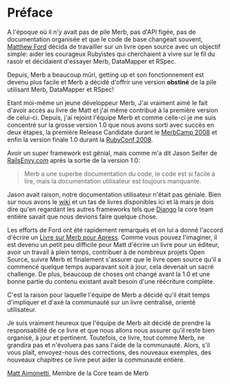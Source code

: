 # Préface

A l'époque où il n'y avait pas de pile Merb, pas d'API figée, pas de documentation organisée et que le code de base changeait souvent, [Matthew Ford](http://github.com/deimos1986) décida de travailler sur un livre open source avec un objectif simple: aider les courageux Rubyistes qui cherchaient à vivre sur le fil du rasoir et décidaient d'essayer Merb, DataMapper et RSpec.

Depuis, Merb a beaucoup mûri, getting up et son fonctionnement est devenu plus facile et Merb a décidé d'offrir une version **obstiné** de la pile utilisant Merb, DataMapper et RSpec! 

Etant moi-même un jeune développeur Merb, J'ai vraiment aimé le fait d'avoir accès au livre de Matt et j'ai même contribué à la première version de celui-ci. Depuis, j'ai rejoint l'équipe Merb et comme celle-ci je me suis concentré sur la grosse version 1.0 que nous avons sorti avec succès en deux étapes, la première Release Candidate durant le [MerbCamp 2008](http://merbcamp.com) et enfin la version finale 1.0 durant la [RubyConf 2008](http://rubyconf.org).

Avoir un super framework est génial, mais comme m'a dit Jason Seifer de [RailsEnvy.com](http://railsenvy.com) après la sortie de la version 1.0: 

> Merb a une superbe documentation du code, le code est si facile à lire, mais la documentation utilisateur est toujours manquante.

Jason avait raison, notre documentation utilisateur n'était pas géniale. Bien sur nous avons le [wiki](http://wiki.merbivore.com) et un tas de livres disponibles ici et là mais je dois dire qu'en regardant les autres frameworks tels que [Django](http://www.djangobook.com/) la core team entière savait que nous devions faire quelque chose.

Les efforts de Ford ont été rapidement remarqués et on lui a donné l'accord d'écrire un [Livre sur Merb pour Apress](http://www.apress.com/book/view/9781430218234). Comme vous pouvez l'imaginer, il est devenu un petit peu difficile pour Matt d'écrire un livre pour un éditeur, avoir un travail à plein temps, contribuer à de nombreux projets Open Source, suivre Merb et finalement s'assurer que le livre open source qu'il a commencé quelque temps auparavant soit à jour, cela devenait un sacré challenge. De plus, beaucoup de choses ont changé avant la 1.0 et une bonne partie du contenu existant avait besoin d'une réécriture complète.

C'est la raison pour laquelle l'équipe de Merb a décidé qu'il était temps d'impliquer et d'axé la communauté sur un livre centralisé, orienté utilisateur.

Je suis vraiment heureux que l'équipe de Merb ait décidé de prendre la responsabilité de ce livre et que nous allons nous assurer qu'il reste bien organisé, à jour et pertinent. Toutefois, ce livre, tout comme Merb, ne grandira pas et n'évoluera pas sans l'aide de la communauté. Alors, s'il vous plaît, envoyez-nous des corrections, des nouveaux exemples, des nouveaux chapitres ce livre peut aider la communauté entière.

[Matt Aimonetti](http://merbist.com), Membre de la Core team de Merb
